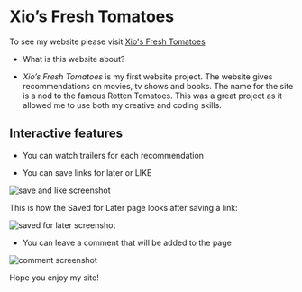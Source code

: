 # Xio’s Fresh Tomatoes

To see my website please visit [Xio's Fresh Tomatoes](xappleby.github.io)

* What is this website about?

* _Xio’s Fresh Tomatoes_ is my first website project. 
The website gives recommendations on movies, tv shows and books. The name for the site is a nod to the famous Rotten Tomatoes. 
This was a great project as it allowed me to use both my creative and coding skills.

## Interactive features

* You can watch trailers for each recommendation

* You can save links for later or LIKE 

![save and like screenshot](https://user-images.githubusercontent.com/121332639/216327435-827b84ad-b2d0-467e-9be8-24fa714abf6b.jpg)

This is how the Saved for Later page looks after saving a link:

![saved for later screenshot](https://user-images.githubusercontent.com/121332639/216327287-3c28ef63-6b1f-479f-80d7-9e15e881fb1d.jpg)

* You can leave a comment that will be added to the page

![comment screenshot](https://user-images.githubusercontent.com/121332639/216327369-532c568f-b565-4334-8377-ef20898a54c4.jpg)

Hope you enjoy my site!
